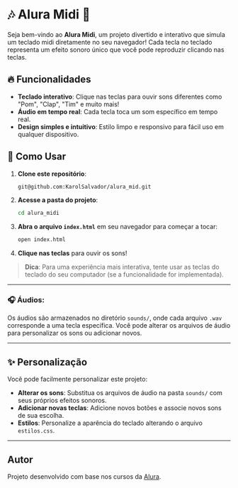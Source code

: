 # 🎶 Alura Midi 🎹

Seja bem-vindo ao **Alura Midi**, um projeto divertido e interativo que simula um teclado midi diretamente no seu navegador! Cada tecla no teclado representa um efeito sonoro único que você pode reproduzir clicando nas teclas.

## 🔥 Funcionalidades

- **Teclado interativo**: Clique nas teclas para ouvir sons diferentes como "Pom", "Clap", "Tim" e muito mais!
- **Áudio em tempo real**: Cada tecla toca um som específico em tempo real.
- **Design simples e intuitivo**: Estilo limpo e responsivo para fácil uso em qualquer dispositivo.

## 🚀 Como Usar

1. **Clone este repositório**:
   ```bash
   git@github.com:KarolSalvador/alura_mid.git
   ```

2. **Acesse a pasta do projeto**:
   ```bash
   cd alura_midi
   ```

3. **Abra o arquivo `index.html`** em seu navegador para começar a tocar:
   ```bash
   open index.html
   ```

4. **Clique nas teclas** para ouvir os sons!

> **Dica**: Para uma experiência mais interativa, tente usar as teclas do teclado do seu computador (se a funcionalidade for implementada).

---

### 🎧 **Áudios**:
Os áudios são armazenados no diretório `sounds/`, onde cada arquivo `.wav` corresponde a uma tecla específica. Você pode alterar os arquivos de áudio para personalizar os sons ou adicionar novos.

---

## ✨ Personalização

Você pode facilmente personalizar este projeto:

- **Alterar os sons**: Substitua os arquivos de áudio na pasta `sounds/` com seus próprios efeitos sonoros.
- **Adicionar novas teclas**: Adicione novos botões e associe novos sons de sua escolha.
- **Estilos**: Personalize a aparência do teclado alterando o arquivo `estilos.css`.

---
## Autor

Projeto desenvolvido com base nos cursos da [Alura](https://www.alura.com.br/).
